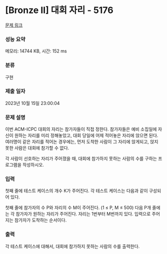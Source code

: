 # [Bronze II] 대회 자리 - 5176 

[문제 링크](https://www.acmicpc.net/problem/5176) 

### 성능 요약

메모리: 14744 KB, 시간: 152 ms

### 분류

구현

### 제출 일자

2023년 10월 15일 23:00:04

### 문제 설명

<p>
	이번 ACM-ICPC 대회의 자리는 참가자들이 직접 정한다. 참가자들은 예비 소집일에 자신이 원하는 자리를 미리 정해놓았고, 대회 당일에 어제 적어놓은 자리에 앉으면 된다. 여러명이 같은 자리를 적어논 경우에는, 먼저 도착한 사람이 그 자리에 앉게되고, 앉지 못한 사람은 대회에 참가할 수 없다.</p>

<p>
	각 사람이 선호하는 자리가 주어졌을 때, 대회에 참가하지 못하는 사람의 수를 구하는 프로그램을 작성하시오.</p>

### 입력 

 <p>
	첫째 줄에 테스트 케이스의 개수 K가 주어진다. 각 테스트 케이스는 다음과 같이 구성되어 있다.</p>

<p>
	첫째 줄에 참가자의 수 P와 자리의 수 M이 주어진다. (1 ≤ P, M ≤ 500) 다음 P개 줄에는 각 참가자가 원하는 자리가 주어진다. 자리는 1번부터 M번까지 있다. 입력으로 주어지는 참가자가 도착하는 순서이다.</p>

### 출력 

 <p>
	각 테스트 케이스에 대해서, 대회에 참가하지 못하는 사람의 수를 출력한다.</p>

